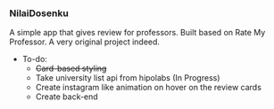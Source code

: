 ### NilaiDosenku

A simple app that gives review for professors. Built based on Rate My Professor. A very original project indeed.

- To-do:
  - ~~Card-based styling~~
  - Take university list api from hipolabs (In Progress)
  - Create instagram like animation on hover on the review cards
  - Create back-end
